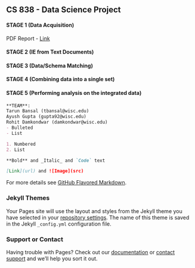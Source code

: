 ## CS 838 - Data Science Project


#### STAGE 1 (Data Acquisition)
PDF Report - [Link](http://pages.cs.wisc.edu/~tarun/cs838/FinalStage1.pdf)

#### STAGE 2 (IE from Text Documents)

#### STAGE 3 (Data/Schema Matching)

#### STAGE 4 (Combining data into a single set)

#### STAGE 5 (Performing analysis on the integrated data)

```markdown
**TEAM**:
Tarun Bansal (tbansal@wisc.edu) 
Ayush Gupta (gupta92@wisc.edu) 
Rohit Damkondwar (damkondwar@wisc.edu) 
- Bulleted
- List

1. Numbered
2. List

**Bold** and _Italic_ and `Code` text

[Link](url) and ![Image](src)
```

For more details see [GitHub Flavored Markdown](https://guides.github.com/features/mastering-markdown/).

### Jekyll Themes

Your Pages site will use the layout and styles from the Jekyll theme you have selected in your [repository settings](https://github.com/ayushiitr/cs838/settings). The name of this theme is saved in the Jekyll `_config.yml` configuration file.

### Support or Contact

Having trouble with Pages? Check out our [documentation](https://help.github.com/categories/github-pages-basics/) or [contact support](https://github.com/contact) and we’ll help you sort it out.
